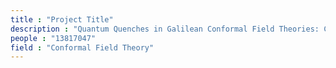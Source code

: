 ```yaml
---
title : "Project Title"
description : "Quantum Quenches in Galilean Conformal Field Theories: Calculation of certain quantities following a quantum quench in 2d GCFT. (ongoin)"
people : "13817047"
field : "Conformal Field Theory"
---
```

